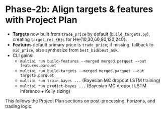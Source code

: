 # Phase-2b: Align targets & features with Project Plan

- **Targets** now built from `trade_price` by default (`build_targets.py`), creating `target_ret_{H}s` for H∈{10,30,60,90,120,240}.
- **Features** default primary price is `trade_price`; if missing, fallback to `mid_price`, else synthesize from `best_bid`/`best_ask`.
- CLI gains:
  - `multiai run build-features --merged merged.parquet --out features.parquet`
  - `multiai run build-targets --merged merged.parquet --out targets.parquet`
  - `multiai run train-bayes ...` (Bayesian MC dropout LSTM training)
  - `multiai run predict-bayes ...` (Bayesian MC dropout LSTM inference + Kelly sizing)

This follows the Project Plan sections on post-processing, horizons, and trading logic.
